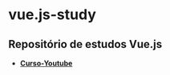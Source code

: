 # vue.js-study

## Repositório de estudos Vue.js

- **[Curso-Youtube](https://www.youtube.com/playlist?list=PLXik_5Br-zO_xQHAH9GrNR1gAefYWaKxz)**
